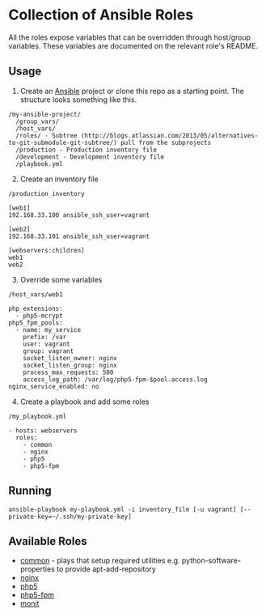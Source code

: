 # Collection of Ansible Roles

All the roles expose variables that can be overridden through host/group variables. These variables are documented on the relevant role's README.

## Usage

1. Create an [Ansible](http://www.ansible.com/get-started) project or clone this repo as a starting point. The structure looks something like this.

```
/my-ansible-project/
  /group_vars/
  /host_vars/
  /roles/ - Subtree (http://blogs.atlassian.com/2013/05/alternatives-to-git-submodule-git-subtree/) pull from the subprojects
  /production - Production inventory file
  /development - Development inventory file
  /playbook.yml
```

2. Create an inventory file

  `/production_inventory`
  ```
  [web1]
  192.168.33.100 ansible_ssh_user=vagrant

  [web2]
  192.168.33.101 ansible_ssh_user=vagrant

  [webservers:children]
  web1
  web2
  ```

3. Override some variables

  `/host_vars/web1`
  ```
  php_extensions:
    - php5-mcrypt
  php5_fpm_pools:
    - name: my_service
      prefix: /var
      user: vagrant
      group: vagrant
      socket_listen_owner: nginx
      socket_listen_group: nginx
      process_max_requests: 500
      access_log_path: /var/log/php5-fpm-$pool.access.log
  nginx_service_enabled: no
  ```

4. Create a playbook and add some roles

  `/my_playbook.yml`
  ```
  - hosts: webservers
    roles:
      - common
      - nginx
      - php5
      - php5-fpm
  ```

## Running
`
ansible-playbook my-playbook.yml -i inventory_file [-u vagrant] [--private-key=~/.ssh/my-private-key]
`

## Available Roles
- [common](https://github.com/larryweya/ansible-common) - plays that setup required utilities e.g. python-software-properties to provide apt-add-repository
- [nginx](https://github.com/larryweya/ansible-nginx)
- [php5](https://github.com/larryweya/ansible-php5)
- [php5-fpm](https://github.com/larryweya/ansible-php5-fpm)
- [monit](https://github.com/larryweya/monit)
